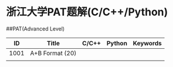 # 浙江大学PAT题解(C/C++/Python)



##PAT(Advanced Level)

| ID   | Title           | C/C++ | Python | Keywords |
| ---- | --------------- | ----- | ------ | -------- |
| 1001 | A+B Format (20) |       |        |          |
|      |                 |       |        |          |

